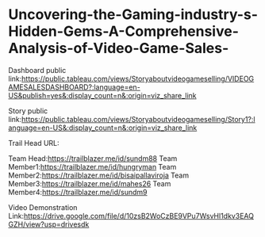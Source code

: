 # Uncovering-the-Gaming-industry-s-Hidden-Gems-A-Comprehensive-Analysis-of-Video-Game-Sales-


Dashboard public link:https://public.tableau.com/views/Storyaboutvideogameselling/VIDEOGAMESALESDASHBOARD?:language=en-US&publish=yes&:display_count=n&:origin=viz_share_link

Story public link:https://public.tableau.com/views/Storyaboutvideogameselling/Story1?:language=en-US&:display_count=n&:origin=viz_share_link

Trail Head URL:


Team Head:https://trailblazer.me/id/sundm88
Team Member1:https://trailblazer.me/id/hungryman
Team Member2:https://trailblazer.me/id/bisaipallaviroja
Team Member3:https://trailblazer.me/id/mahes26
Team Member4:https://trailblazer.me/id/sundm9

Video Demonstration Link:https://drive.google.com/file/d/10zsB2WoCzBE9VPu7WsvHl1dkv3EAQGZH/view?usp=drivesdk
